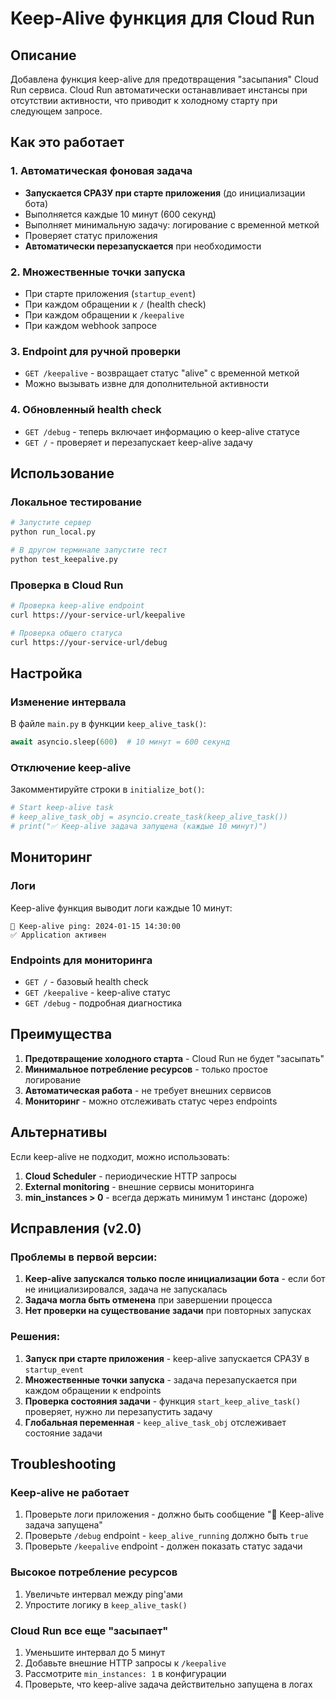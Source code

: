 # Keep-Alive функция для Cloud Run

## Описание

Добавлена функция keep-alive для предотвращения "засыпания" Cloud Run сервиса. Cloud Run автоматически останавливает инстансы при отсутствии активности, что приводит к холодному старту при следующем запросе.

## Как это работает

### 1. Автоматическая фоновая задача
- **Запускается СРАЗУ при старте приложения** (до инициализации бота)
- Выполняется каждые 10 минут (600 секунд)
- Выполняет минимальную задачу: логирование с временной меткой
- Проверяет статус приложения
- **Автоматически перезапускается** при необходимости

### 2. Множественные точки запуска
- При старте приложения (`startup_event`)
- При каждом обращении к `/` (health check)
- При каждом обращении к `/keepalive`
- При каждом webhook запросе

### 3. Endpoint для ручной проверки
- `GET /keepalive` - возвращает статус "alive" с временной меткой
- Можно вызывать извне для дополнительной активности

### 4. Обновленный health check
- `GET /debug` - теперь включает информацию о keep-alive статусе
- `GET /` - проверяет и перезапускает keep-alive задачу

## Использование

### Локальное тестирование
```bash
# Запустите сервер
python run_local.py

# В другом терминале запустите тест
python test_keepalive.py
```

### Проверка в Cloud Run
```bash
# Проверка keep-alive endpoint
curl https://your-service-url/keepalive

# Проверка общего статуса
curl https://your-service-url/debug
```

## Настройка

### Изменение интервала
В файле `main.py` в функции `keep_alive_task()`:
```python
await asyncio.sleep(600)  # 10 минут = 600 секунд
```

### Отключение keep-alive
Закомментируйте строки в `initialize_bot()`:
```python
# Start keep-alive task
# keep_alive_task_obj = asyncio.create_task(keep_alive_task())
# print("✅ Keep-alive задача запущена (каждые 10 минут)")
```

## Мониторинг

### Логи
Keep-alive функция выводит логи каждые 10 минут:
```
💓 Keep-alive ping: 2024-01-15 14:30:00
✅ Application активен
```

### Endpoints для мониторинга
- `GET /` - базовый health check
- `GET /keepalive` - keep-alive статус
- `GET /debug` - подробная диагностика

## Преимущества

1. **Предотвращение холодного старта** - Cloud Run не будет "засыпать"
2. **Минимальное потребление ресурсов** - только простое логирование
3. **Автоматическая работа** - не требует внешних сервисов
4. **Мониторинг** - можно отслеживать статус через endpoints

## Альтернативы

Если keep-alive не подходит, можно использовать:
1. **Cloud Scheduler** - периодические HTTP запросы
2. **External monitoring** - внешние сервисы мониторинга
3. **min_instances > 0** - всегда держать минимум 1 инстанс (дороже)

## Исправления (v2.0)

### Проблемы в первой версии:
1. **Keep-alive запускался только после инициализации бота** - если бот не инициализировался, задача не запускалась
2. **Задача могла быть отменена** при завершении процесса
3. **Нет проверки на существование задачи** при повторных запусках

### Решения:
1. **Запуск при старте приложения** - keep-alive запускается СРАЗУ в `startup_event`
2. **Множественные точки запуска** - задача перезапускается при каждом обращении к endpoints
3. **Проверка состояния задачи** - функция `start_keep_alive_task()` проверяет, нужно ли перезапустить задачу
4. **Глобальная переменная** - `keep_alive_task_obj` отслеживает состояние задачи

## Troubleshooting

### Keep-alive не работает
1. Проверьте логи приложения - должно быть сообщение "💓 Keep-alive задача запущена"
2. Проверьте `/debug` endpoint - `keep_alive_running` должно быть `true`
3. Проверьте `/keepalive` endpoint - должен показать статус задачи

### Высокое потребление ресурсов
1. Увеличьте интервал между ping'ами
2. Упростите логику в `keep_alive_task()`

### Cloud Run все еще "засыпает"
1. Уменьшите интервал до 5 минут
2. Добавьте внешние HTTP запросы к `/keepalive`
3. Рассмотрите `min_instances: 1` в конфигурации
4. Проверьте, что keep-alive задача действительно запущена в логах
